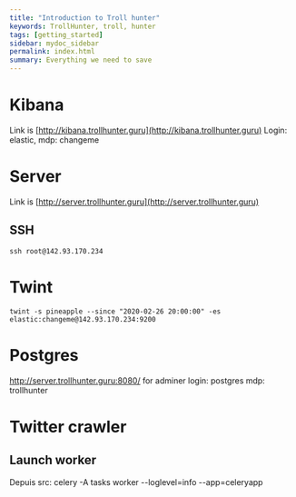 ```yaml
---
title: "Introduction to Troll hunter"
keywords: TrollHunter, troll, hunter
tags: [getting_started]
sidebar: mydoc_sidebar
permalink: index.html
summary: Everything we need to save
---
```



  

# Kibana

Link is [http://kibana.trollhunter.guru](http://kibana.trollhunter.guru)
Login: elastic, mdp: changeme

# Server

Link is [http://server.trollhunter.guru](http://server.trollhunter.guru)

## SSH
`ssh root@142.93.170.234`


# Twint

`twint -s pineapple --since "2020-02-26 20:00:00" -es elastic:changeme@142.93.170.234:9200`

# Postgres
http://server.trollhunter.guru:8080/ for adminer
login: postgres
mdp: trollhunter

# Twitter crawler
## Launch worker
Depuis src:
  celery -A tasks worker --loglevel=info --app=celeryapp
